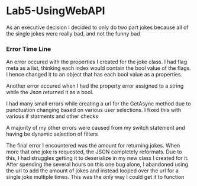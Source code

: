 # Lab5-UsingWebAPI

As an executive decision I decided to only do two part jokes because all of the single jokes were really bad, and not the funny bad

### Error Time Line 

An error occured with the properties I created for the joke class. I had flag meta as a list, thinking each index would contain the bool value of the flags. I hence changed it to an object that has each bool value as a properties.

Another error occured when I had the property error assigned to a string while the Json returned it as a bool. 

I had many small errors while creating a url for the GetAsync method due to punctuation changing based on various user selections. I fixed this with various if statments and other checks 

A majority of my other errors were caused from my switch statement and having be dynamic selection of filters 

The final error I encountered was the amount for returning jokes. When more that one joke is requested, the JSON completely reformats. Due to this, I had struggles getting it to deserialize in my new class I created for it. After spending the several hours on this one bug alone, I abandoned using the url to add the amount of jokes and instead looped over the url for a single joke multiple times. This was the only way I could get it to function 
